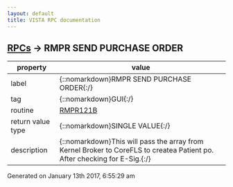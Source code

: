 ```yaml
---
layout: default
title: VISTA RPC documentation
---
```




## [RPCs](TableOfContent.md) &#8594; RMPR SEND PURCHASE ORDER 

 property | value 
--- | --- 
 label | {::nomarkdown}RMPR SEND PURCHASE ORDER{:/}
 tag | {::nomarkdown}GUI{:/}
 routine | [RMPR121B](http://code.osehra.org/dox/Routine_RMPR121B_source.html)
 return value type | {::nomarkdown}SINGLE VALUE{:/}
 description | {::nomarkdown}This will pass the array from Kernel Broker to CoreFLS to createa Patient po.  After checking for E-Sig.{:/}




 Generated on January 13th 2017, 6:55:29 am